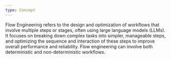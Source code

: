 ```yaml
---
type: Concept
---
```


Flow Engineering refers to the design and optimization of workflows that involve multiple steps or stages, often using large language models (LLMs). It focuses on breaking down complex tasks into simpler, manageable steps, and optimizing the sequence and interaction of these steps to improve overall performance and reliability. Flow engineering can involve both deterministic and non-deterministic workflows.